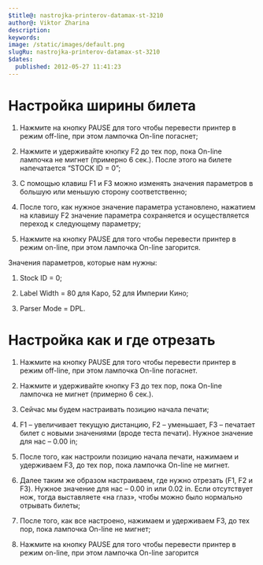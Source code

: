 ```yaml
---
$title@: nastrojka-printerov-datamax-st-3210
author@: Viktor Zharina
description: 
keywords: 
image: /static/images/default.png
slugRu: nastrojka-printerov-datamax-st-3210
$dates:
  published: 2012-05-27 11:41:23
---
```

<h1>Настройка ширины билета</h1>

1. Нажмите на кнопку PAUSE для того чтобы перевести принтер в режим off-line, при этом лампочка On-line погаснет;

2. Нажмите и удерживайте кнопку F2 до тех пор, пока On-line лампочка не мигнет (примерно 6 сек.). После этого на билете напечатается “STOCK ID = 0”;

3. С помощью клавиш F1 и F3 можно изменять значения параметров в большую или меньшую сторону соответственно;

4. После того, как нужное значение параметра установлено, нажатием на клавишу F2 значение параметра сохраняется и осуществляется переход к следующему параметру;

5. Нажмите на кнопку PAUSE для того чтобы перевести принтер в режим on-line, при этом лампочка On-line загорится.

<!--more-->

Значения параметров, которые нам нужны:

1. Stock ID = 0;

2. Label Width = 80 для Каро, 52 для Империи Кино;

3. Parser Mode = DPL.



<h1>Настройка как и где отрезать</h1>

1. Нажмите на кнопку PAUSE для того чтобы перевести принтер в режим off-line, при этом лампочка On-line погаснет.

2. Нажмите и удерживайте кнопку F3 до тех пор, пока On-line лампочка не мигнет (примерно 6 сек.).

3. Сейчас мы будем настраивать позицию начала печати;

4. F1 – увеличивает текущую дистанцию, F2 – уменьшает, F3 – печатает билет с новыми значениями (вроде теста печати). Нужное значение для нас – 0.00 in;

5. После того, как настроили позицию начала печати, нажимаем и удерживаем F3, до тех пор, пока лампочка On-line не мигнет.

6. Далее таким же образом настраиваем, где нужно отрезать (F1, F2 и F3). Нужное значение для нас – 0.00 in или 0.02 in. Если отсутствует нож, тогда выставляете «на глаз», чтобы можно было нормально отрывать билеты;

7. После того, как все настроено, нажимаем и удерживаем F3, до тех пор, пока лампочка On-line не мигнет;

8. Нажмите на кнопку PAUSE для того чтобы перевести принтер в режим on-line, при этом лампочка On-line загорится